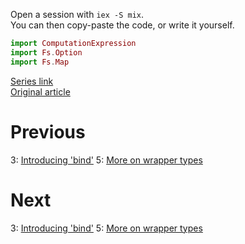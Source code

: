 Open a session with `iex -S mix`.  
You can then copy-paste the code, or write it yourself.  

```elixir
import ComputationExpression
import Fs.Option
import Fs.Map
```

[Series link](README.md)  
[Original article](https://fsharpforfunandprofit.com/posts/computation-expressions-wrapper-types/)

# Previous

3: [Introducing 'bind'](03-introducting-bind.md)
5: [More on wrapper types](05-more-on-wrapper-types.md)

# Next

3: [Introducing 'bind'](03-introducting-bind.md)
5: [More on wrapper types](05-more-on-wrapper-types.md)
